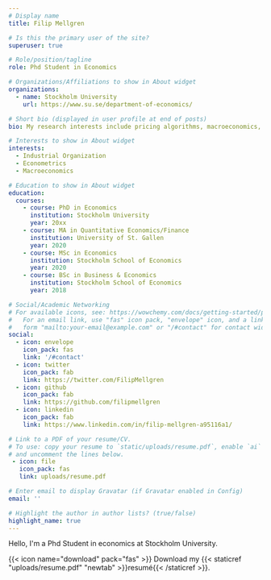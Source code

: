 ```yaml
---
# Display name
title: Filip Mellgren

# Is this the primary user of the site?
superuser: true

# Role/position/tagline
role: Phd Student in Economics

# Organizations/Affiliations to show in About widget
organizations:
  - name: Stockholm University
    url: https://www.su.se/department-of-economics/

# Short bio (displayed in user profile at end of posts)
bio: My research interests include pricing algorithms, macroeconomics, industrial organization 

# Interests to show in About widget
interests:
  - Industrial Organization
  - Econometrics
  - Macroeconomics

# Education to show in About widget
education:
  courses:
    - course: PhD in Economics
      institution: Stockholm University
      year: 20xx
    - course: MA in Quantitative Economics/Finance
      institution: University of St. Gallen
      year: 2020
    - course: MSc in Economics
      institution: Stockholm School of Economics
      year: 2020
    - course: BSc in Business & Economics
      institution: Stockholm School of Economics
      year: 2018

# Social/Academic Networking
# For available icons, see: https://wowchemy.com/docs/getting-started/page-builder/#icons
#   For an email link, use "fas" icon pack, "envelope" icon, and a link in the
#   form "mailto:your-email@example.com" or "/#contact" for contact widget.
social:
  - icon: envelope
    icon_pack: fas
    link: '/#contact'
  - icon: twitter
    icon_pack: fab
    link: https://twitter.com/FilipMellgren
  - icon: github
    icon_pack: fab
    link: https://github.com/filipmellgren
  - icon: linkedin
    icon_pack: fab
    link: https://www.linkedin.com/in/filip-mellgren-a95116a1/

# Link to a PDF of your resume/CV.
# To use: copy your resume to `static/uploads/resume.pdf`, enable `ai` icons in `params.toml`,
# and uncomment the lines below.
 - icon: file
   icon_pack: fas
   link: uploads/resume.pdf

# Enter email to display Gravatar (if Gravatar enabled in Config)
email: ''

# Highlight the author in author lists? (true/false)
highlight_name: true
---
```


Hello, I'm a Phd Student in economics at Stockholm University. 

{{< icon name="download" pack="fas" >}} Download my {{< staticref "uploads/resume.pdf" "newtab" >}}resumé{{< /staticref >}}.
